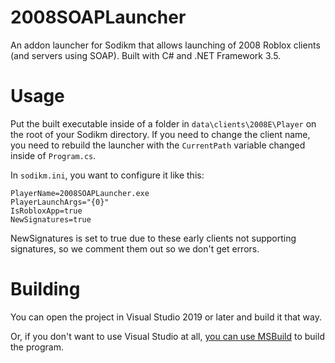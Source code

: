 # 2008SOAPLauncher

An addon launcher for Sodikm that allows launching of 2008 Roblox clients (and servers using SOAP).
Built with C# and .NET Framework 3.5.

# Usage

Put the built executable inside of a folder in `data\clients\2008E\Player` on the root of your Sodikm directory. If you need to change the client name, you need to rebuild the launcher with the `CurrentPath` variable changed inside of `Program.cs`.

In `sodikm.ini`, you want to configure it like this:
```
PlayerName=2008SOAPLauncher.exe
PlayerLaunchArgs="{0}"
IsRobloxApp=true
NewSignatures=true
```
NewSignatures is set to true due to these early clients not supporting signatures, so we comment them out so we don't get errors.

# Building

You can open the project in Visual Studio 2019 or later and build it that way.

Or, if you don't want to use Visual Studio at all, [you can use MSBuild](https://docs.revenera.com/installshield25helplib/helplibrary/MSBuild_CmdLine.htm) to build the program.
